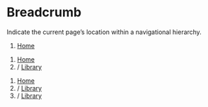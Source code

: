 # Breadcrumb

<p class="m-0 text-2xl font-light">Indicate the current page’s location within a navigational hierarchy.</p>

<code-preview>
  <nav aria-label="breadcrumb">
    <ol class="px-5 py-3 my-2 text-blue-600 bg-gray-200">
      <li class="inline text-gray-600" aria-current="page">
        <a href="#!" class="text-current hover:underline">Home</a>
      </li>
    </ol>
  </nav>
</code-preview>

<code-preview>
  <nav aria-label="breadcrumb">
    <ol class="px-5 py-3 my-2 text-blue-600 bg-gray-200">
      <li class="inline">
        <a href="#!" class="text-current hover:underline">Home</a>
      </li>
      <li class="inline" aria-current="page">
        <span class="mx-1 text-gray-600">/</span> 
        <a href="#!" class="text-current text-gray-600 hover:underline">Library</a>
      </li>
    </ol>
  </nav>
</code-preview>

<code-preview>
  <nav aria-label="breadcrumb">
    <ol class="px-5 py-3 my-2 text-blue-600 bg-gray-200">
      <li class="inline">
        <a href="#!" class="text-current hover:underline">Home</a>
      </li>
      <li class="inline">
        <span class="mx-1 text-gray-600">/</span> 
        <a href="#!" class="text-current hover:underline">Library</a>
      </li>
      <li class="inline" aria-current="page">
        <span class="mx-1 text-gray-600">/</span> 
        <a href="#!" class="text-current text-gray-600 hover:underline">Library</a>
      </li>
    </ol>
  </nav>
</code-preview>